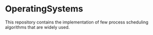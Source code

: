 # OperatingSystems
This repository contains the implementation of few process scheduling algorithms that are widely used.
